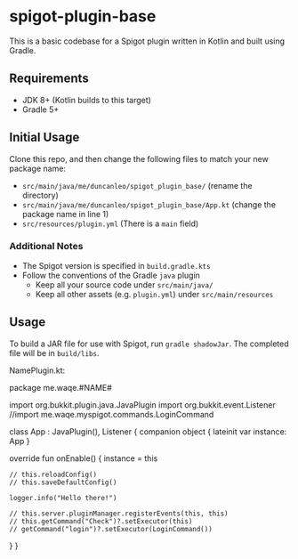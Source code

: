 # spigot-plugin-base
This is a basic codebase for a Spigot plugin written in Kotlin and built using Gradle.

## Requirements
- JDK 8+ (Kotlin builds to this target)
- Gradle 5+

## Initial Usage
Clone this repo, and then change the following files to match your new package name:
- `src/main/java/me/duncanleo/spigot_plugin_base/` (rename the directory)
- `src/main/java/me/duncanleo/spigot_plugin_base/App.kt` (change the package name in line 1)
- `src/resources/plugin.yml` (There is a `main` field)

### Additional Notes
- The Spigot version is specified in `build.gradle.kts`
- Follow the conventions of the Gradle `java` plugin
  - Keep all your source code under `src/main/java/`
  - Keep all other assets (e.g. `plugin.yml`) under `src/main/resources`

## Usage
To build a JAR file for use with Spigot, run `gradle shadowJar`. The completed file will be in `build/libs`.

NamePlugin.kt:

package me.waqe.#NAME#

import org.bukkit.plugin.java.JavaPlugin
import org.bukkit.event.Listener
//import me.waqe.myspigot.commands.LoginCommand

class App : JavaPlugin(), Listener {
  companion object {
    lateinit var instance: App
  }

  override fun onEnable() {
    instance = this

    // this.reloadConfig()
    // this.saveDefaultConfig()
 
    logger.info("Hello there!")

    // this.server.pluginManager.registerEvents(this, this)
    // this.getCommand("Check")?.setExecutor(this)
    // getCommand("login")?.setExecutor(LoginCommand())

  }
}
